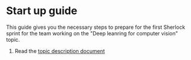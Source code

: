 # Start  up guide

This guide gives you the necessary steps to prepare for the first Sherlock sprint for the team
working on the "Deep  leanring for computer vision" topic.

1. Read the [topic description document](link)
